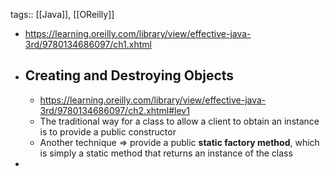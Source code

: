 tags:: [[Java]], [[OReilly]]

- https://learning.oreilly.com/library/view/effective-java-3rd/9780134686097/ch1.xhtml
- ## Creating and Destroying Objects
	- https://learning.oreilly.com/library/view/effective-java-3rd/9780134686097/ch2.xhtml#lev1
	- The traditional way for a class to allow a client to obtain an instance is to provide a public constructor
	- Another technique => provide a public **static factory method**, which is simply a static method that returns an instance of the class
-
